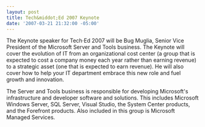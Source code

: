 ```yaml
---
layout: post
title: Tech&middot;Ed 2007 Keynote
date: '2007-03-21 21:32:00 -05:00'
---
```


The Keynote speaker for Tech·Ed 2007 will be Bug Muglia, Senior Vice President of the Microsoft Server and Tools business. The Keynote will cover the evolution of IT from an organizational cost center (a group that is expected to cost a company money each year rather than earning revenue) to a strategic asset (one that is expected to earn revenue). He will also cover how to help your IT department embrace this new role and fuel growth and innovation.

The Server and Tools business is responsible for developing Microsoft's infrastructure and developer software and solutions. This includes Microsoft Windows Server, SQL Server, Visual Studio, the System Center products, and the Forefront products. Also included in this group is Microsoft Managed Services.
